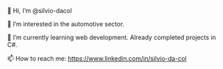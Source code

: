 👋 Hi, I’m @silvio-dacol

👀 I’m interested in the automotive sector.

🌱 I’m currently learning web development. Already completed projects in C#.

📫 How to reach me: https://www.linkedin.com/in/silvio-da-col
